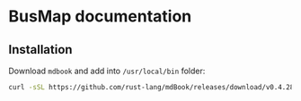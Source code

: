 # BusMap documentation

## Installation

Download `mdbook` and add into `/usr/local/bin` folder:

```bash
curl -sSL https://github.com/rust-lang/mdBook/releases/download/v0.4.28/mdbook-v0.4.28-x86_64-unknown-linux-gnu.tar.gz | sudo tar -xz --directory=/usr/local/bin
```
